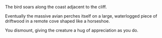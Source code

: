 The bird soars along the coast adjacent to the cliff.

Eventually the massive avian perches itself on a large, waterlogged piece of driftwood in a remote cove shaped like a horseshoe.

You dismount, giving the creature a hug of appreciation as you do.
